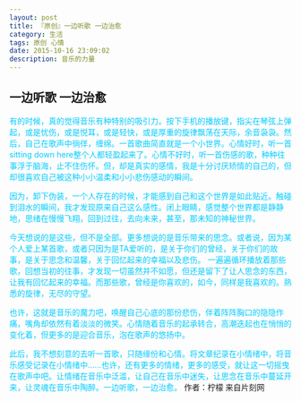 ```yaml
---
layout: post
title: 『原创』一边听歌 一边治愈
category: 生活
tags: 原创 心情
date: 2015-10-16 23:09:02
description: 音乐的力量
---
```


## 一边听歌 一边治愈

<span style="color: #00ccff;">有的时候，真的觉得音乐有种特别的吸引力。按下手机的播放键，指尖在琴弦上弹起，或是忧伤，或是悦耳，或是轻快，或是厚重的旋律飘荡在天际，余音袅袅。然后，自己在歌声中徜徉，缠绵。一首歌曲简直就是一个小世界。心情好时，听一首sitting down here整个人都轻盈起来了。心情不好时，听一首伤感的歌，种种往事浮于脑海，止不住伤怀。但，却是真实的感情，我是十分讨厌矫情的自己的，但却很喜欢自己被这种小小温柔和小小悲伤感动的瞬间。</span>

<span style="color: #00ccff;">因为，卸下伪装，一个人存在的时候，才能感到自己和这个世界是如此贴近。触碰到泪水的瞬间，我才发现原来自己这么感性。闭上眼睛，感觉整个世界都是静静地，思绪在慢慢飞翔，回到过往，去向未来，甚至，那未知的神秘世界。</span>

<span style="color: #00ccff;">今天想说的是这些，但不是全部。更多想说的是音乐带来的思念。或者说，因为某个人爱上某首歌，或者只因为是TA爱听的，是关于你们的曾经，关于你们的故事，是关于思念和温馨，关于回忆起来的幸福以及悲伤。</span>
<span style="color: #00ccff;">一遍遍循环播放着那些歌，回想当初的往事，才发现一切虽然并不如愿，但还是留下了让人思念的东西，让我有回忆起来的幸福。而那些歌，曾经是你喜欢的，如今，同样是我喜欢的。熟悉的旋律，无尽的守望。</span>

<span style="color: #00ccff;">也许，这就是音乐的魔力吧，唤醒自己心底的那份悲伤，伴着阵阵胸口的隐隐作痛，嘴角却依然有着淡淡的微笑。心情随着音乐的起承转合，高潮迭起也在悄悄的变化着，但更多的是迎合音乐，泡在歌声的悠扬中。</span>

<span style="color: #00ccff;">此后，我不想刻意的去听一首歌，只随缘份和心情。将文章纪录在小情绪中，将音乐感受记录在小情绪中......也许，还有更多的情绪，更多的感受，就让这一切摇曳在歌声中吧。让情绪在音乐中泛滥，让自己在音乐中迷失，让思念在音乐中蔓延开来，让灵魂在音乐中陶醉。一边听歌，一边治愈。</span>
作者：柠檬 来自片刻网